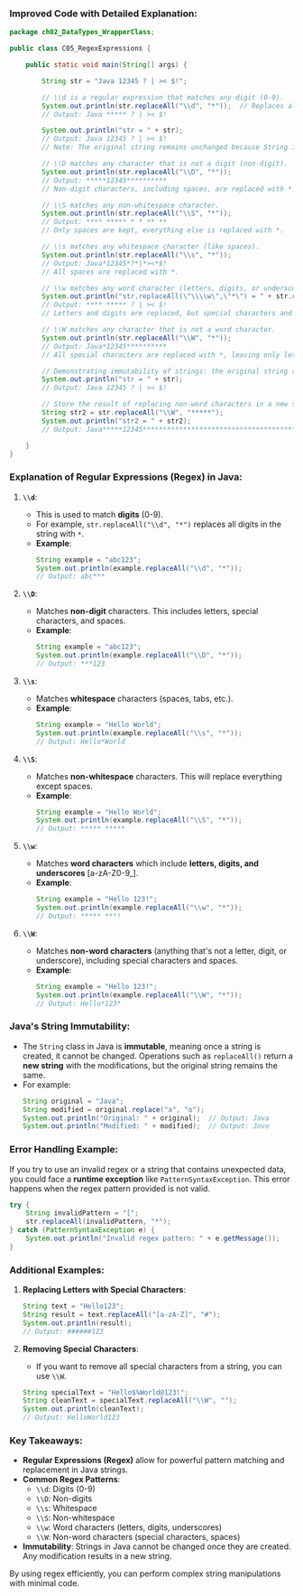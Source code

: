 ### Improved Code with Detailed Explanation:

```java
package ch02_DataTypes_WrapperClass;

public class C05_RegexExpressions {

    public static void main(String[] args) {

        String str = "Java 12345 ? | >< $!";

        // \\d is a regular expression that matches any digit (0-9).
        System.out.println(str.replaceAll("\\d", "*"));  // Replaces all digits with *
        // Output: Java ***** ? | >< $!

        System.out.println("str = " + str);
        // Output: Java 12345 ? | >< $!
        // Note: The original string remains unchanged because String is immutable in Java.

        // \\D matches any character that is not a digit (non-digit).
        System.out.println(str.replaceAll("\\D", "*"));
        // Output: *****12345**********
        // Non-digit characters, including spaces, are replaced with *.

        // \\S matches any non-whitespace character.
        System.out.println(str.replaceAll("\\S", "*"));
        // Output: **** ***** * * ** **
        // Only spaces are kept, everything else is replaced with *.

        // \\s matches any whitespace character (like spaces).
        System.out.println(str.replaceAll("\\s", "*"));
        // Output: Java*12345*?*|*><*$!
        // All spaces are replaced with *.

        // \\w matches any word character (letters, digits, or underscores) [a-zA-Z0-9_].
        System.out.println("str.replaceAll(\"\\\\w\",\"*\") = " + str.replaceAll("\\w", "*"));
        // Output: **** ***** ? | >< $!
        // Letters and digits are replaced, but special characters and spaces are kept.

        // \\W matches any character that is not a word character.
        System.out.println(str.replaceAll("\\W", "*"));
        // Output: Java*12345**********
        // All special characters are replaced with *, leaving only letters and digits.

        // Demonstrating immutability of strings: the original string remains unchanged.
        System.out.println("str = " + str);
        // Output: Java 12345 ? | >< $!

        // Store the result of replacing non-word characters in a new string.
        String str2 = str.replaceAll("\\W", "*****");
        System.out.println("str2 = " + str2);
        // Output: Java*****12345**************************************************

    }
}
```

### **Explanation of Regular Expressions (Regex) in Java**:

1. **`\\d`**:

   - This is used to match **digits** (0-9).
   - For example, `str.replaceAll("\\d", "*")` replaces all digits in the string with `*`.
   - **Example**:
     ```java
     String example = "abc123";
     System.out.println(example.replaceAll("\\d", "*"));
     // Output: abc***
     ```

2. **`\\D`**:

   - Matches **non-digit** characters. This includes letters, special characters, and spaces.
   - **Example**:
     ```java
     String example = "abc123";
     System.out.println(example.replaceAll("\\D", "*"));
     // Output: ***123
     ```

3. **`\\s`**:

   - Matches **whitespace** characters (spaces, tabs, etc.).
   - **Example**:
     ```java
     String example = "Hello World";
     System.out.println(example.replaceAll("\\s", "*"));
     // Output: Hello*World
     ```

4. **`\\S`**:

   - Matches **non-whitespace** characters. This will replace everything except spaces.
   - **Example**:
     ```java
     String example = "Hello World";
     System.out.println(example.replaceAll("\\S", "*"));
     // Output: ***** *****
     ```

5. **`\\w`**:

   - Matches **word characters** which include **letters, digits, and underscores** [a-zA-Z0-9_].
   - **Example**:
     ```java
     String example = "Hello 123!";
     System.out.println(example.replaceAll("\\w", "*"));
     // Output: ***** ***!
     ```

6. **`\\W`**:
   - Matches **non-word characters** (anything that's not a letter, digit, or underscore), including special characters and spaces.
   - **Example**:
     ```java
     String example = "Hello 123!";
     System.out.println(example.replaceAll("\\W", "*"));
     // Output: Hello*123*
     ```

### **Java's String Immutability**:

- The `String` class in Java is **immutable**, meaning once a string is created, it cannot be changed. Operations such as `replaceAll()` return a **new string** with the modifications, but the original string remains the same.
- For example:
  ```java
  String original = "Java";
  String modified = original.replace("a", "o");
  System.out.println("Original: " + original);  // Output: Java
  System.out.println("Modified: " + modified);  // Output: Jovo
  ```

### **Error Handling Example**:

If you try to use an invalid regex or a string that contains unexpected data, you could face a **runtime exception** like `PatternSyntaxException`. This error happens when the regex pattern provided is not valid.

```java
try {
    String invalidPattern = "[";
    str.replaceAll(invalidPattern, "*");
} catch (PatternSyntaxException e) {
    System.out.println("Invalid regex pattern: " + e.getMessage());
}
```

### **Additional Examples**:

1. **Replacing Letters with Special Characters**:

   ```java
   String text = "Hello123";
   String result = text.replaceAll("[a-zA-Z]", "#");
   System.out.println(result);
   // Output: ######123
   ```

2. **Removing Special Characters**:
   - If you want to remove all special characters from a string, you can use `\\W`.
   ```java
   String specialText = "Hello$%World@123!";
   String cleanText = specialText.replaceAll("\\W", "");
   System.out.println(cleanText);
   // Output: HelloWorld123
   ```

### **Key Takeaways**:

- **Regular Expressions (Regex)** allow for powerful pattern matching and replacement in Java strings.
- **Common Regex Patterns**:
  - `\\d`: Digits (0-9)
  - `\\D`: Non-digits
  - `\\s`: Whitespace
  - `\\S`: Non-whitespace
  - `\\w`: Word characters (letters, digits, underscores)
  - `\\W`: Non-word characters (special characters, spaces)
- **Immutability**: Strings in Java cannot be changed once they are created. Any modification results in a new string.

By using regex efficiently, you can perform complex string manipulations with minimal code.
